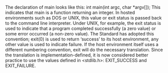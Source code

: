 The declaration of main looks like this:
int main(int argc, char *argv[]);
This indicates that main is a function returning an integer. In hosted environments such as DOS or UNIX, 
this value or exit status is passed back to the command line interpreter. Under UNIX, for example, the exit 
status is used to indicate that a program completed successfully (a zero value) or some error occurred (a non-zero value). 
The Standard has adopted this convention; exit(0) is used to return ‘success’ to its host environment, any other value is used to 
indicate failure. If the host environment itself uses a different numbering convention, exit will do the necessary translation. 
Since the translation is implementation-defined, 
it is now considered better practice to use the values defined in <stdlib.h>: EXIT_SUCCESS and EXIT_FAILURE.
